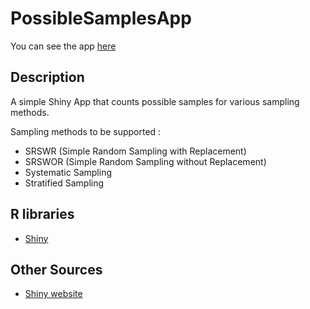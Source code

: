 # PossibleSamplesApp

You can see the app [here](https://stesiam.shinyapps.io/PossibleSamplesApp/)

## Description

A simple Shiny App that counts possible samples for various sampling methods.

Sampling methods to be supported :

- SRSWR (Simple Random Sampling with Replacement)
- SRSWOR (Simple Random Sampling without Replacement)
- Systematic Sampling
- Stratified Sampling

## R libraries

- [Shiny](https://cran.r-project.org/web/packages/shiny/index.html)

## Other Sources

- [Shiny website](https://shiny.rstudio.com/)
